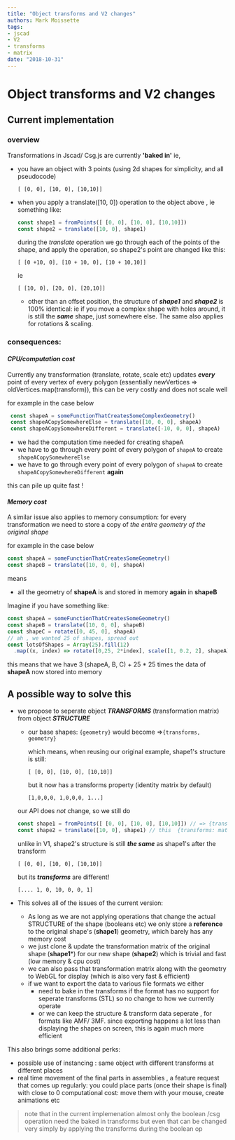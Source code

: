 ```yaml
---
title: "Object transforms and V2 changes"
authors: Mark Moissette
tags:
- jscad
- V2
- transforms
- matrix
date: "2018-10-31"
---
```


# Object transforms and V2 changes


## Current implementation

### overview

Transformations in Jscad/ Csg.js are currently **'baked in'** ie, 
- you have an object with 3 points (using 2d shapes for simplicity, and all pseudocode)
    
    ```[ [0, 0], [10, 0], [10,10]]```

- when you apply a translate([10, 0]) operation to the object above , ie something like:

    ```javascript
    const shape1 = fromPoints([ [0, 0], [10, 0], [10,10]])
    const shape2 = translate([10, 0], shape1)
    ```
    during the *translate* operation we go through each of the points of the shape, and apply the operation, so shape2's point are changed like this:

    ```[ [0 +10, 0], [10 + 10, 0], [10 + 10,10]]```

    ie

    ```[ [10, 0], [20, 0], [20,10]]```

    * other than an offset position, the structure of ***shape1*** and ***shape2*** is 100% identical: 
    ie if you move a complex shape with holes around, it is still the ***same*** shape, just somewhere else.
    The same also applies for rotations & scaling.

### consequences:
  #### ***CPU/computation cost***
  
  Currently any transformation (translate, rotate, scale etc) updates ***every*** point of every vertex of every polygon (essentially newVertices => oldVertices.map(transform)), this can be very costly and does not scale well 
   
   for example in the case below
   ```javascript
    const shapeA = someFunctionThatCreatesSomeComplexGeometry()
    const shapeACopySomewhereElse = translate([10, 0, 0], shapeA)
    const shapeACopySomewhereDifferent = translate([-10, 0, 0], shapeA)
   ```
   - we had the computation time needed for creating shapeA
   - we have to go through every point of every polygon of `shapeA` to create `shapeACopySomewhereElse`
   - we have to go through every point of every polygon of `shapeA` to create `shapeACopySomewhereDifferent` **again**
   
this can pile up quite fast !

  #### ***Memory cost***
  
  A similar issue also applies to memory consumption: for every transformation we need to store a copy 
  of *the entire geometry of the original shape*

  for example in the case below
  ```javascript
  const shapeA = someFunctionThatCreatesSomeGeometry()
  const shapeB = translate([10, 0, 0], shapeA)
  ```
  means
  - all the geometry of **shapeA** is and stored in memory **again** in **shapeB**

  Imagine if you have something like: 

  ```javascript
  const shapeA = someFunctionThatCreatesSomeGeometry()
  const shapeB = translate([10, 0, 0], shapeB)
  const shapeC = rotate([0, 45, 0], shapeA)
  // ah , we wanted 25 of shapes, spread out
  const lotsOfShapes = Array(25).fill(12)
    .map((x, index) => rotate([0,25, 2*index], scale([1, 0.2, 2], shapeA)) // both rotate AND scale so X2
  ```
  this means that we have 3 (shapeA, B, C) + 25 * 25 times the data of **shapeA** now stored into memory



## A possible way to solve this

 - we propose to seperate object ***TRANSFORMS*** (transformation matrix) from object ***STRUCTURE***

    * our base shapes: ```{geometry}``` would become =>```{transforms, geometry}```

      which means, when reusing our original example, 
      shape1's structure is still: 

        ```[ [0, 0], [10, 0], [10,10]]```

      but it now has a transforms property (identity matrix by default)
      
        ```[1,0,0,0, 1,0,0,0, 1...]```

     our API does *not* change, so we still do 

      ```javascript
      const shape1 = fromPoints([ [0, 0], [10, 0], [10,10]]) // => {transforms: mat4.identity(), geometry}
      const shape2 = translate([10, 0], shape1) // this  {transforms: mat4.identity() * mat4.translation([10, 0,0]), 
      ```
      unlike in V1, shape2's structure is still ***the same*** as shape1's after the transform 

      ```[ [0, 0], [10, 0], [10,10]]```

      but its ***transforms*** are different! 

      ```[.... 1, 0, 10, 0, 0, 1]```

  - This solves all of the issues of the current version:
    * As long as we are not applying operations that change the actual STRUCTURE of the shape (booleans etc) 
      we only store a **reference** to the original shape's (**shape1**) geometry, which barely has any memory cost
    * we just clone & update the transformation matrix of the original shape (**shape1***) for our new shape (**shape2**) which is trivial and fast (low memory & cpu cost)
    * we can also pass that transformation matrix along with the geometry to WebGL for display (which is also very fast & efficient)
    * if we want to export the data to various file formats we either
      * need to bake in the transforms if the format has no support for seperate transforms (STL) so no change to how we currently operate 
      * or we can keep the structure & transform data seperate , for formats like AMF/ 3MF.
    since exporting happens a lot less than displaying the shapes on screen, this is again much more efficient

  This also brings some additional perks:

  * possible use of instancing : same object with different transforms at different places
  * real time movement of the final parts in assemblies , a feature request that comes up regularly: you could place parts (once their shape is final) with close to 0 computational cost: move them with your mouse, create animations etc

        
  > note that in the current implemenation almost only the boolean /csg operation need the baked in transforms but even that can be changed very simply by applying the transforms during the boolean op